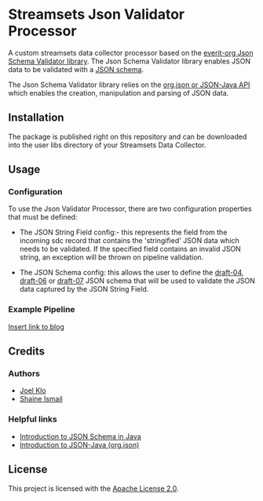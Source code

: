 # Streamsets Json Validator Processor
A custom streamsets data collector processor based on the
[everit-org Json Schema Validator library](https://github.com/everit-org/json-schema). The Json Schema Validator library enables JSON data to be validated with a [JSON schema](https://json-schema.org).

The Json Schema Validator library relies on the [org.json or JSON-Java API](https://stleary.github.io/JSON-java/index.html) which enables the creation, manipulation and parsing of JSON data.

## Installation
The package is published right on this repository and can be downloaded into the user libs directory of your Streamsets Data Collector.

## Usage
### Configuration
To use the Json Validator Processor, there are two configuration properties that must be defined:
- The JSON String Field config:- this represents the field from the incoming sdc record that contains the 'stringified' JSON data which needs to be validated. If the specified field contains an invalid JSON string, an exception will be thrown on pipeline validation.
  

- The JSON Schema config: this allows the user to define the [draft-04](https://datatracker.ietf.org/doc/html/draft-zyp-json-schema-04), [draft-06](https://datatracker.ietf.org/doc/html/draft-wright-json-schema-01) or [draft-07](https://datatracker.ietf.org/doc/html/draft-handrews-json-schema-validation-00) JSON schema that will be used to validate the JSON data captured by the JSON String Field.

### Example Pipeline
[Insert link to blog]()

## Credits
### Authors
* [Joel Klo](https://github.com/joeykay9)
* [Shaine Ismail](https://github.com/shainnif)

### Helpful links
* [Introduction to JSON Schema in Java](https://www.baeldung.com/introduction-to-json-schema-in-java)
* [Introduction to JSON-Java (org.json)](https://www.baeldung.com/java-org-json)

## License
This project is licensed with the [Apache License 2.0](https://github.com/itsbigspark/streamsets_json_schema_validator_processor/blob/develop/LICENSE).
